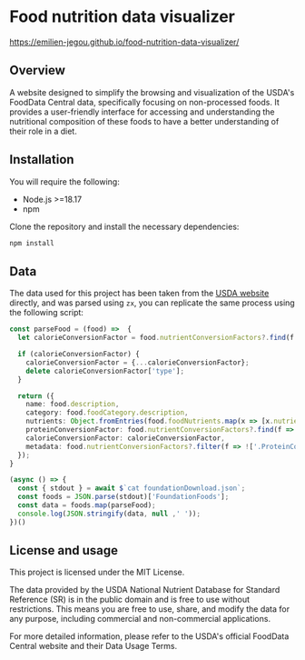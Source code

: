 # Food nutrition data visualizer

https://emilien-jegou.github.io/food-nutrition-data-visualizer/

## Overview

A website designed to simplify the browsing and visualization of the USDA's FoodData Central data, specifically focusing on non-processed foods. It provides a user-friendly interface for accessing and understanding the nutritional composition of these foods to have a better understanding of their role in a diet.

## Installation

You will require the following:
- Node.js >=18.17
- npm

Clone the repository and install the necessary dependencies:
```bash
npm install
```

## Data

The data used for this project has been taken from the [USDA website](https://fdc.nal.usda.gov/download-datasets.html) directly, and was parsed using `zx`, you can replicate the same process using the following script:

```typescript
const parseFood = (food) =>  {
  let calorieConversionFactor = food.nutrientConversionFactors?.find(f => f.type === '.CalorieConversionFactor');

  if (calorieConversionFactor) {
    calorieConversionFactor = {...calorieConversionFactor};
    delete calorieConversionFactor['type'];
  }

  return ({
    name: food.description,
    category: food.foodCategory.description,
    nutrients: Object.fromEntries(food.foodNutrients.map(x => [x.nutrient.name, x.amount, ])),
    proteinConversionFactor: food.nutrientConversionFactors?.find(f => f.type === '.ProteinConversionFactor')?.value,
    calorieConversionFactor: calorieConversionFactor,
    metadata: food.nutrientConversionFactors?.filter(f => !['.ProteinConversionFactor', '.CalorieConversionFactor'].includes(f.type)) || null,
  });
}

(async () => {
  const { stdout } = await $`cat foundationDownload.json`;
  const foods = JSON.parse(stdout)['FoundationFoods'];
  const data = foods.map(parseFood);
  console.log(JSON.stringify(data, null ,' '));
})()

```

## License and usage

This project is licensed under the MIT License.

The data provided by the USDA National Nutrient Database for Standard Reference (SR) is in the public domain and is free to use without restrictions. This means you are free to use, share, and modify the data for any purpose, including commercial and non-commercial applications.

For more detailed information, please refer to the USDA's official FoodData Central website and their Data Usage Terms.
